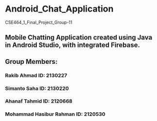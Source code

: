 # Android_Chat_Application
 CSE464_1_Final_Project_Group-11

## Mobile Chatting Application created using Java in Android Studio, with integrated Firebase.

## Group Members:
   ### Rakib Ahmad ID: 2130227
   ### Simanto Saha ID: 2130220
   ### Ahanaf Tahmid ID: 2120668
   ### Mohammad Hasibur Rahman ID: 2120530
